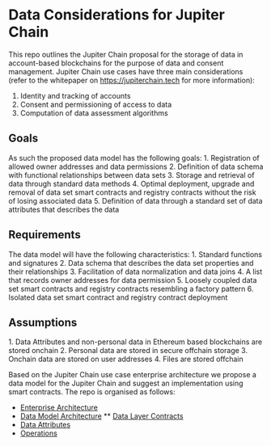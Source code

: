<h1> Data Considerations for Jupiter Chain </h1>

This repo outlines the Jupiter Chain proposal for the storage of data in account-based blockchains for the purpose of data and consent management. Jupiter Chain use cases have three main considerations (refer to the whitepaper on https://jupiterchain.tech for more information):
1. Identity and tracking of accounts
2. Consent and permissioning of access to data
3. Computation of data assessment algorithms

<h2>Goals</h2>
As such the proposed data model has the following goals:
1. Registration of allowed owner addresses and data permissions
2. Definition of data schema with functional relationships between data sets
3. Storage and retrieval of data through standard data methods
4. Optimal deployment, upgrade and removal of data set smart contracts and registry contracts without the risk of losing associated data
5. Definition of data through a standard set of data attributes that describes the data

<h2>Requirements</h2>
The data model will have the following characteristics:
1. Standard functions and signatures
2. Data schema that describes the data set properties and their relationships
3. Facilitation of data normalization and data joins
4. A list that records owner addresses for data permission
5. Loosely coupled data set smart contracts and registry contracts resembling a factory pattern
6. Isolated data set smart contract and registry contract deployment

<h2>Assumptions</h2>
1. Data Attributes and non-personal data in Ethereum based blockchains are stored onchain 
2. Personal data are stored in secure offchain storage
3. Onchain data are stored on user addresses
4. Files are stored offchain

Based on the Jupiter Chain use case enterprise architecture we propose a data model for the Jupiter Chain and suggest an implementation using smart contracts. The repo is organised as follows:
* [Enterprise Architecture](../master/Architecture/Enterprise)
* [Data Model Architecture](../master/Architecture/DataModel)
** [Data Layer Contracts](../master/Architecture/DataContracts)
* [Data Attributes](../master/DataAttributes/DataAttributes)
* [Operations](../master/Operations/Operations)
